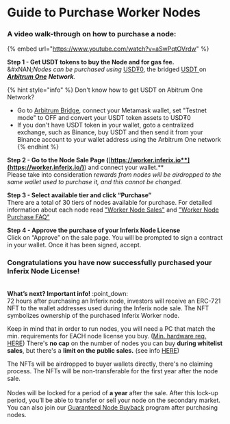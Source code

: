 # Guide to Purchase Worker Nodes

### A video walk-through on how to purchase a node:

{% embed url="https://www.youtube.com/watch?v=aSwPqtOVrdw" %}

**Step 1 - Get USDT tokens to buy the Node and for gas fee.**\
&#xNAN;_&#x4E;odes can be purchased using_ [USD₮0](https://arbiscan.io/token/0xfd086bc7cd5c481dcc9c85ebe478a1c0b69fcbb9), the bridged [USDT ](https://etherscan.io/token/0xdac17f958d2ee523a2206206994597c13d831ec7)on [_**Arbitrum One**_](https://docs.arbitrum.io/build-decentralized-apps/public-chains#arbitrum-one) _**Network**._

{% hint style="info" %}
Don't know how to get USDT on Abitrum One Network?&#x20;

* Go to [Arbitrum Bridge](https://bridge.arbitrum.io/), connect your Metamask wallet, set "Testnet mode" to OFF and convert your USDT token assets to USD₮0
* If you don't have USDT token in your wallet, goto a centralized exchange, such as Binance, buy USDT and then send it from your Binance account to your wallet address using the Arbitrum One network
{% endhint %}

**Step 2 - Go to the Node Sale Page (**[**https://worker.inferix.io**](https://worker.inferix.io/)**) and connect your wallet.**  \
Please take into consideration &#x72;_&#x65;wards from nodes will be airdropped to the same wallet used to purchase it, and this cannot be changed._



**Step 3 - Select available tier and click “Purchase”**\
There are a total of 30 tiers of nodes available for purchase.  For detailed information about each node read ["Worker Node Sales"](./) and ["Worker Node Purchase FAQ"](worker-node-purchase-faq.md)



**Step 4 - Approve the purchase of your Inferix Node License**\
Click on “Approve” on the sale page. You will be prompted to sign a contract in your wallet. Once it has been signed, accept.

### **Congratulations you have now successfully purchased your Inferix Node License!**

\
**What’s next? Important info!**  :point\_down:\
72 hours after purchasing an Inferix node, investors will receive an ERC-721 NFT to the wallet addresses used during the Inferix node sale. The NFT symbolizes ownership of the purchased Inferix Worker node.&#x20;

Keep in mind that in order to run nodes, you will need a PC that match the min. requirements for EACH node license you buy.  ([Min. hardware req. ](../../inferix-whitepaper/appendix-c-hardware-requirements-for-nodes.md)[HERE](../../inferix-whitepaper/appendix.md)) There's **no cap** on the number of nodes you can buy **during whitelist sales**, but there's a **limit on the public sales.** (see info [HERE](./))&#x20;

The NFTs will be airdropped to buyer wallets directly, there's no claiming process. The NFTs will be non-transferable for the first year after the node sale. \
\
Nodes will be locked for a period of **a year** after the sale. After this lock-up period, you’ll be able to transfer or sell your node on the secondary market. You can also join our [Guaranteed Node Buyback](guaranteed-node-buyback.md) program after purchasing nodes.
